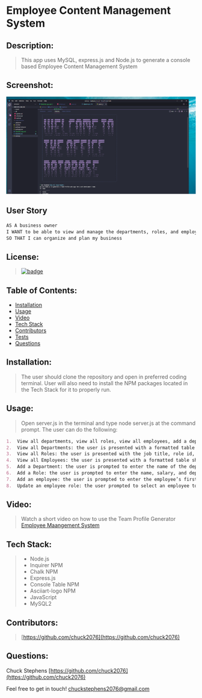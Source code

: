 # Employee Content Management System

## Description:
 > This app uses MySQL, express.js and Node.js to generate a console based Employee Content Management System 
 
 ## Screenshot:
 ![](./Assets/screenshot.png)

## User Story

```md
AS A business owner
I WANT to be able to view and manage the departments, roles, and employees in my company
SO THAT I can organize and plan my business
```
## License: 
 > [![badge](https://img.shields.io/badge/license-MIT-brightgreen)](MIT)

## Table of Contents:

- [Installation](https://github.com/chuck2076/Team_Profile_Generator_CRS#installation)
- [Usage](https://github.com/chuck2076/Team_Profile_Generator_CRS#usage)
- [Video](https://github.com/chuck2076/Team_Profile_Generator_CRS#video)
- [Tech Stack](https://github.com/chuck2076/Team_Profile_Generator_CRS#tech-stack)
- [Contributors](https://github.com/chuck2076/Team_Profile_Generator_CRS#contributors)
- [Tests](https://github.com/chuck2076/Team_Profile_Generator_CRS#tests)
- [Questions](https://github.com/chuck2076/Team_Profile_Generator_CRS#questions)

## Installation:
 > The user should clone the repository and open in preferred coding terminal. User will also need to install the NPM packages located in the Tech Stack for it to properly run.

## Usage:
 > Open server.js in the terminal and type node server.js at the command prompt. The user can do the following:  
 ```md
1.  View all departments, view all roles, view all employees, add a department, add a role, add an employee, and update an employee role
2.  View all Departments: the user is presented with a formatted table showing department names and department ids
3.  View all Roles: the user is presented with the job title, role id, the department that role belongs to, and the salary for that role
4.  View all Employees: the user is presented with a formatted table showing employee data, including employee ids, first names, last names, job titles, departments, salaries, and managers 
5.  Add a Department: the user is prompted to enter the name of the department and that department is added to the database
6.  Add a Role: the user is prompted to enter the name, salary, and department for the role and that role is added to the database
7.  Add an employee: the user is prompted to enter the employee’s first name, last name, role, and manager, and that employee is added to the database
8.  Update an employee role: the user prompted to select an employee to update and their new role and this information is updated in the database 
```

 ## Video: 
 > Watch a short video on how to use the Team Profile Generator [Employee Maangement System](https://drive.google.com/file/d/1g3sBRRxBy5ubPMcpiEC1quq0Cnxza7UB/view)

## Tech Stack:
 > * Node.js 
 > * Inquirer NPM  
 > * Chalk NPM  
 > * Express.js
 > * Console Table NPM
 > * Asciiart-logo NPM
 > * JavaScript
 > * MySQL2

## Contributors:
 > [https://github.com/chuck2076](https://github.com/chuck2076)

## Questions:
 Chuck Stephens 
 [https://github.com/chuck2076](https://github.com/chuck2076) 

Feel free to get in touch! 
 [chuckstephens2076@gmail.com](mailto:chuckstephens2076@gmail.com)
